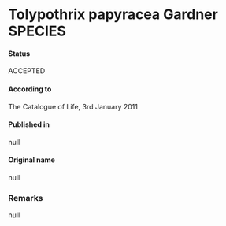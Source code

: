 Tolypothrix papyracea Gardner SPECIES
=======

#### Status
ACCEPTED

#### According to
The Catalogue of Life, 3rd January 2011

#### Published in
null

#### Original name
null

### Remarks
null